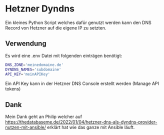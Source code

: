 # Hetzner Dyndns

Ein kleines Python Script welches dafür genutzt werden kann den DNS Record von Hetzner auf die eigene IP zu setzten.

## Verwendung

Es wird eine .env Datei mit folgenden einträgen benötigt:

```bash
DNS_ZONE='meinedomaine.de'
DYNDNS_NAMES='subdomaine'
API_KEY='meinAPIKey'
```

Ein API Key kann in der Hetzner DNS Console erstellt werden (Manage API tokens)

## Dank

Mein Dank geht an Philip welcher auf https://thedatabaseme.de/2022/01/04/hetzner-dns-als-dyndns-provider-nutzen-mit-ansible/ erklärt hat wie das ganze mit Ansible läuft.
